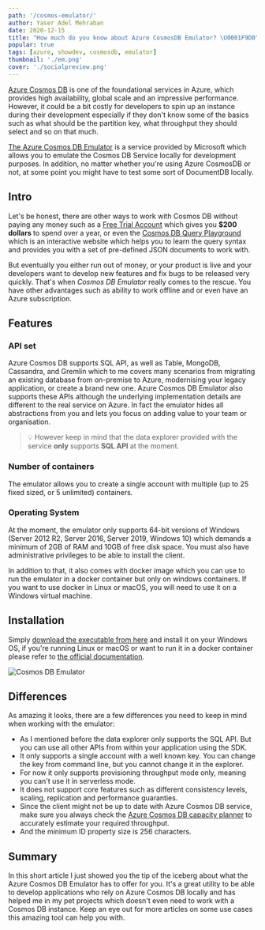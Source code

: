 ```yaml
---
path: '/cosmos-emulator/'
author: Yaser Adel Mehraban
date: 2020-12-15
title: "How much do you know about Azure CosmosDB Emulator? \U0001F9D0"
popular: true
tags: [azure, showdev, cosmosdb, emulator]
thumbnail: './em.png'
cover: './socialpreview.png'
---
```


[Azure Cosmos DB](https://azure.microsoft.com/en-au/services/cosmos-db/) is one of the foundational services in Azure, which provides high availability, global scale and an impressive performance. However, it could be a bit costly for developers to spin up an instance during their development especially if they don't know some of the basics such as what should be the partition key, what throughput they should select and so on that much. 

[The Azure Cosmos DB Emulator](https://docs.microsoft.com/en-us/azure/cosmos-db/local-emulator) is a service provided by Microsoft which allows you to emulate the Cosmos DB Service locally for development purposes. In addition, no matter whether you're using Azure CosmosDB or not, at some point you might have to test some sort of DocumentDB locally. 

<!--more-->

## Intro

Let's be honest, there are other ways to work with Cosmos DB without paying any money such as a [Free Trial Account](https://azure.microsoft.com/en-us/free/) which gives you **$200 dollars** to spend over a year, or even the [Cosmos DB Query Playground](https://www.documentdb.com/sql/demo) which is an interactive website which helps you to learn the query syntax and provides you with a set of pre-defined JSON documents to work with.

But eventually you either run out of money, or your product is live and your developers want to develop new features and fix bugs to be released very quickly. That's when _Cosmos DB Emulator_ really comes to the rescue. You have other advantages such as ability to work offline and or even have an Azure subscription.

## Features

### API set

Azure Cosmos DB supports SQL API, as well as Table, MongoDB, Cassandra, and Gremlin which to me covers many scenarios from migrating an existing database from on-premise to Azure, modernising your legacy application, or create a brand new one. Azure Cosmos DB Emulator also supports these APIs although the underlying implementation details are different to the real service on Azure. In fact the emulator hides all abstractions from you and lets you focus on adding value to your team or organisation.

> 💡 However keep in mind that the data explorer provided with the service **only** supports **SQL API** at the moment.

### Number of containers

The emulator allows you to create a single account with multiple (up to 25 fixed sized, or 5 unlimited) containers.

### Operating System

At the moment, the emulator only supports 64-bit versions of Windows (Server 2012 R2, Server 2016, Server 2019, Windows 10) which demands a minimum of 2GB of RAM and 10GB of free disk space. You must also have administrative privileges to be able to install the client.

In addition to that, it also comes with docker image which you can use to run the emulator in a docker container but only on windows containers. If you want to use docker in Linux or macOS, you will need to use it on a Windows virtual machine.

## Installation

Simply [download the executable from here](https://aka.ms/cosmosdb-emulator) and install it on your Windows OS, if you're running Linux or macOS or want to run it in a docker container please refer to [the official documentation](https://docs.microsoft.com/en-us/azure/cosmos-db/local-emulator?tabs=cli%2Cssl-netstd21#run-on-windows-docker).

![Cosmos DB Emulator](./em.jpg)

## Differences

As amazing it looks, there are a few differences you need to keep in mind when working with the emulator:

* As I mentioned before the data explorer only supports the SQL API. But you can use all other APIs from within your application using the SDK.
* It only supports a single account with a well known key. You can change the key from command line, but you cannot change it in the explorer.
* For now it only supports provisioning throughput mode only, meaning you can't use it in serverless mode.
* It does not support core features such as different consistency levels, scaling, replication and performance guaranties.
* Since the client might not be up to date with Azure Cosmos DB service, make sure you always check the [Azure Cosmos DB capacity planner](https://docs.microsoft.com/en-us/azure/cosmos-db/estimate-ru-with-capacity-planner) to accurately estimate your required throughput.
* And the minimum ID property size is 256 characters.

## Summary

In this short article I just showed you the tip of the iceberg about what the Azure Cosmos DB Emulator has to offer for you. It's a great utility to be able to develop applications who rely on Azure Cosmos DB locally and has helped me in my pet projects which doesn't even need to work with a Cosmos DB instance. Keep an eye out for more articles on some use cases this amazing tool can help you with.



